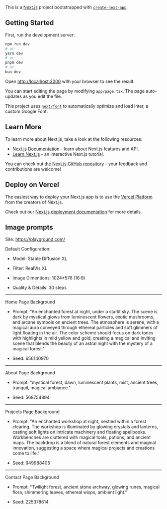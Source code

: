 This is a [Next.js](https://nextjs.org/) project bootstrapped with [`create-next-app`](https://github.com/vercel/next.js/tree/canary/packages/create-next-app).

## Getting Started

First, run the development server:

```bash
npm run dev
# or
yarn dev
# or
pnpm dev
# or
bun dev
```

Open [http://localhost:3000](http://localhost:3000) with your browser to see the result.

You can start editing the page by modifying `app/page.tsx`. The page auto-updates as you edit the file.

This project uses [`next/font`](https://nextjs.org/docs/basic-features/font-optimization) to automatically optimize and load Inter, a custom Google Font.

## Learn More

To learn more about Next.js, take a look at the following resources:

- [Next.js Documentation](https://nextjs.org/docs) - learn about Next.js features and API.
- [Learn Next.js](https://nextjs.org/learn) - an interactive Next.js tutorial.

You can check out [the Next.js GitHub repository](https://github.com/vercel/next.js/) - your feedback and contributions are welcome!

## Deploy on Vercel

The easiest way to deploy your Next.js app is to use the [Vercel Platform](https://vercel.com/new?utm_medium=default-template&filter=next.js&utm_source=create-next-app&utm_campaign=create-next-app-readme) from the creators of Next.js.

Check out our [Next.js deployment documentation](https://nextjs.org/docs/deployment) for more details.

##

##

##

## Image prompts

Site: https://playground.com/

Default Configuration:

- Model: Stable Diffusion XL

- Filter: RealVis XL

- Image Dimentions: 1024\*576 (16:9)

- Quality & Details: 30 steps

---

Home Page Background

- Prompt: "An enchanted forest at night, under a starlit sky. The scene is dark by mystical glows from luminescent flowers, exotic mushrooms, and arcane symbols on ancient trees. The atmosphere is serene, with a magical aura conveyed through ethereal particles and soft glimmers of light floating in the air. The color scheme should focus on dark tones with highlights in mild yellow and gold, creating a magical and inviting scene that blends the beauty of an astral night with the mystery of a magical forest."

- Seed: 656140970

---

About Page Background

- Prompt: "mystical forest, dawn, luminescent plants, mist, ancient trees, tranquil, magical ambiance."

- Seed: 568754894

---

Projects Page Background

- Prompt: "An enchanted workshop at night, nestled within a forest clearing. The workshop is illuminated by glowing crystals and lanterns, casting soft lights on intricate machinery and floating spellbooks. Workbenches are cluttered with magical tools, potions, and ancient maps. The backdrop is a blend of natural forest elements and magical innovation, suggesting a space where magical projects and creations come to life."

- Seed: 949988405

---

Contact Page Background

- Prompt: "Twilight forest, ancient stone archway, glowing runes, magical flora, shimmering leaves, ethereal wisps, ambient light."

- Seed: 225378614
